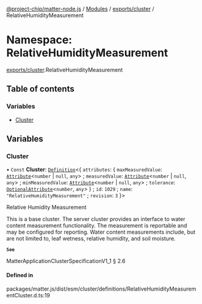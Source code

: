 [@project-chip/matter-node.js](../README.md) / [Modules](../modules.md) / [exports/cluster](exports_cluster.md) / RelativeHumidityMeasurement

# Namespace: RelativeHumidityMeasurement

[exports/cluster](exports_cluster.md).RelativeHumidityMeasurement

## Table of contents

### Variables

- [Cluster](exports_cluster.RelativeHumidityMeasurement.md#cluster)

## Variables

### Cluster

• `Const` **Cluster**: [`Definition`](exports_cluster.ClusterFactory.md#definition)\<\{ `attributes`: \{ `maxMeasuredValue`: [`Attribute`](../interfaces/exports_cluster.Attribute.md)\<`number` \| ``null``, `any`\> ; `measuredValue`: [`Attribute`](../interfaces/exports_cluster.Attribute.md)\<`number` \| ``null``, `any`\> ; `minMeasuredValue`: [`Attribute`](../interfaces/exports_cluster.Attribute.md)\<`number` \| ``null``, `any`\> ; `tolerance`: [`OptionalAttribute`](../interfaces/exports_cluster.OptionalAttribute.md)\<`number`, `any`\>  } ; `id`: ``1029`` ; `name`: ``"RelativeHumidityMeasurement"`` ; `revision`: ``3``  }\>

Relative Humidity Measurement

This is a base cluster. The server cluster provides an interface to water content measurement functionality. The
measurement is reportable and may be configured for reporting. Water content measurements include, but are not
limited to, leaf wetness, relative humidity, and soil moisture.

**`See`**

MatterApplicationClusterSpecificationV1_1 § 2.6

#### Defined in

packages/matter.js/dist/esm/cluster/definitions/RelativeHumidityMeasurementCluster.d.ts:19

